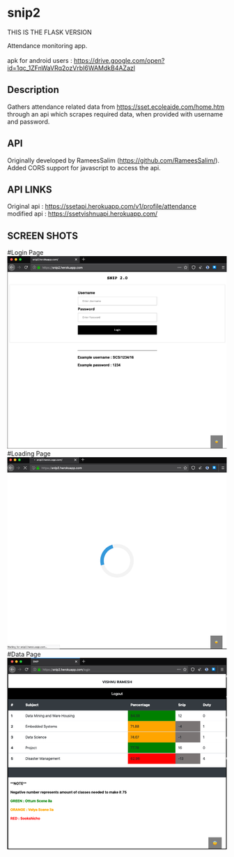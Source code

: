 # snip2
THIS IS THE FLASK VERSION

Attendance monitoring app.<br><br>
apk for android users : https://drive.google.com/open?id=1qc_1ZFnWaVRq2ozVrbI6WAMdkB4AZazl  

## Description
Gathers attendance related data from https://sset.ecoleaide.com/home.htm through an api which scrapes required data, when provided with username and password.

## API
Originally developed by RameesSalim (https://github.com/RameesSalim/).<br>
Added CORS support for javascript to access the api.
## API LINKS
Original api : https://ssetapi.herokuapp.com/v1/profile/attendance <br>
modified api : https://ssetvishnuapi.herokuapp.com/

## SCREEN SHOTS
#Login Page
![github-medium](screen_shots/index_page.png)
#Loading Page
![github-medium](screen_shots/loading_page.png)
#Data Page
![github-medium](screen_shots/attendance_page.png)
